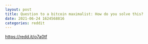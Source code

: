 ```yaml
--- 
layout: post 
title: Question to a bitcoin maximalist: How do you solve this? 
date: 2021-06-24 1624568816 
categories: reddit 
--- 
```

https://redd.it/o7a0tf